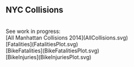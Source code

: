 ## NYC Collisions
<br />
See work in progress:<br />
[All Manhattan Collisions 2014](AllCollisions.svg)<br />
[Fatalities](FatalitiesPlot.svg)<br />
[BikeFatalities](BikeFatalitiesPlot.svg)<br />
[BikeInjuries](BikeInjuriesPlot.svg)


